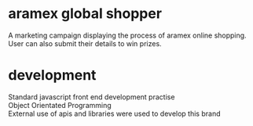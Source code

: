 # aramex global shopper
A marketing campaign displaying the process of aramex online shopping.<br>
User can also submit their details to win prizes.

# development
Standard javascript front end development practise <br>
Object Orientated Programming <br>
External use of apis and libraries were used to develop this brand
